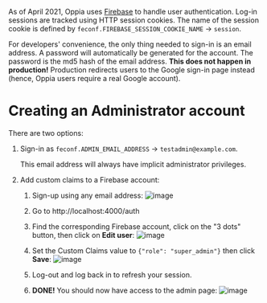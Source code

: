 As of April 2021, Oppia uses [Firebase](https://firebase.google.com/docs/auth) to handle user authentication. Log-in sessions are tracked using HTTP session cookies. The name of the session cookie is defined by `feconf.FIREBASE_SESSION_COOKIE_NAME` → `session`.

For developers' convenience, the only thing needed to sign-in is an email address. A password will automatically be generated for the account. The password is the md5 hash of the email address. **This does not happen in production!** Production redirects users to the Google sign-in page instead (hence, Oppia users require a real Google account).

# Creating an Administrator account

There are two options:

1. Sign-in as `feconf.ADMIN_EMAIL_ADDRESS` → `testadmin@example.com`.

   This email address will always have implicit administrator privileges.

2. Add custom claims to a Firebase account:
   1. Sign-up using any email address: ![image](https://user-images.githubusercontent.com/5094060/111571342-f588a680-877c-11eb-8ccf-cc0bf4ec529c.png)
   2. Go to http://localhost:4000/auth
   3. Find the corresponding Firebase account, click on the "3 dots" button, then click on **Edit user**: ![image](https://user-images.githubusercontent.com/5094060/111571879-e3f3ce80-877d-11eb-9353-aca9f60dc858.png)

   4. Set the Custom Claims value to `{"role": "super_admin"}` then click **Save**: ![image](https://user-images.githubusercontent.com/5094060/111571913-fc63e900-877d-11eb-82ad-930b9b84fef6.png)

   5. Log-out and log back in to refresh your session.

   6. **DONE!** You should now have access to the admin page: ![image](https://user-images.githubusercontent.com/5094060/111572389-db4fc800-877e-11eb-8d56-0a5826db4a63.png)